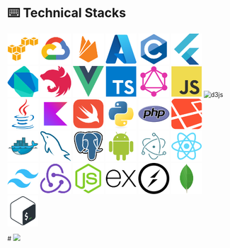 # ⌨️ Technical Stacks
<p align="left">
<img src="https://raw.githubusercontent.com/devicons/devicon/master/icons/amazonwebservices/amazonwebservices-original.svg" alt="aws" width="70" height="70"/>
<img src="https://raw.githubusercontent.com/devicons/devicon/master/icons/googlecloud/googlecloud-original.svg" alt="google cloud" width="70" height="70"/>
<img src="https://raw.githubusercontent.com/devicons/devicon/master/icons/firebase/firebase-plain.svg" alt="firebase" width="70" height="70"/>
<img src="https://raw.githubusercontent.com/devicons/devicon/master/icons/azure/azure-original.svg" alt="azure" width="70" height="70"/>
<img src="https://raw.githubusercontent.com/devicons/devicon/master/icons/c/c-original.svg" alt="c" width="70" height="70"/>
<img src="https://raw.githubusercontent.com/devicons/devicon/master/icons/flutter/flutter-original.svg" alt="flutter" width="70" height="70"/>
<img src="https://raw.githubusercontent.com/devicons/devicon/master/icons/dart/dart-original.svg" alt="dart" width="70" height="70"/>
<img src="https://raw.githubusercontent.com/devicons/devicon/master/icons/nestjs/nestjs-plain.svg" alt="nestjs" width="70" height="70"/>
<img src="https://raw.githubusercontent.com/vuejs/art/master/logo.svg" alt="typescript" width="70" height="70"/>
<img src="https://raw.githubusercontent.com/devicons/devicon/master/icons/typescript/typescript-original.svg" alt="typescript" width="70" height="70"/>
<img src="https://raw.githubusercontent.com/devicons/devicon/master/icons/graphql/graphql-plain.svg" alt="graphql" width="70" height="70"/>
<img src="https://raw.githubusercontent.com/devicons/devicon/master/icons/javascript/javascript-original.svg" alt="javascript" width="70" height="70"/>
<img src="https://upload.wikimedia.org/wikipedia/commons/2/2d/Tensorflow_logo.svg" alt="d3js" width="70" height="70"/>
<img src="https://raw.githubusercontent.com/devicons/devicon/master/icons/java/java-original.svg" alt="java" width="70" height="70"/>
<img src="https://raw.githubusercontent.com/devicons/devicon/master/icons/kotlin/kotlin-original.svg" alt="kotlin" width="70" height="70"/>
<img src="https://raw.githubusercontent.com/devicons/devicon/master/icons/swift/swift-original.svg" alt="swift" width="70" height="70"/>
<img src="https://raw.githubusercontent.com/devicons/devicon/master/icons/python/python-original.svg" alt="python" width="70" height="70"/>
<img src="https://raw.githubusercontent.com/devicons/devicon/master/icons/php/php-original.svg" alt="php" width="70" height="70"/>
<img src="https://raw.githubusercontent.com/devicons/devicon/master/icons/laravel/laravel-plain.svg" alt="laravel" width="70" height="70"/>
<img src="https://raw.githubusercontent.com/devicons/devicon/master/icons/docker/docker-original.svg" alt="docker" width="70" height="70"/>
<img src="https://raw.githubusercontent.com/devicons/devicon/master/icons/mysql/mysql-original.svg" alt="mysql" width="70" height="70"/>
<img src="https://raw.githubusercontent.com/devicons/devicon/master/icons/postgresql/postgresql-original.svg" alt="postgresql" width="70" height="70"/>
<img src="https://raw.githubusercontent.com/devicons/devicon/master/icons/android/android-plain.svg" alt="android" width="70" height="70"/>
<img src="https://raw.githubusercontent.com/devicons/devicon/master/icons/electron/electron-original.svg" alt="electron" width="70" height="70"/>
<img src="https://raw.githubusercontent.com/devicons/devicon/master/icons/react/react-original.svg" alt="react" width="70" height="70"/>
<img src="https://raw.githubusercontent.com/devicons/devicon/master/icons/tailwindcss/tailwindcss-plain.svg" alt="tailwindcss" width="70" height="70"/>
<img src="https://raw.githubusercontent.com/devicons/devicon/master/icons/redux/redux-original.svg" alt="redux" width="70" height="70"/>
<img src="https://raw.githubusercontent.com/devicons/devicon/master/icons/nodejs/nodejs-original.svg" alt="nodejs" width="70" height="70"/>
<img src="https://raw.githubusercontent.com/devicons/devicon/master/icons/express/express-original.svg" alt="express" width="70" height="70"/>
<img src="https://raw.githubusercontent.com/devicons/devicon/master/icons/socketio/socketio-original.svg" alt="socketio" width="70" height="70"/>
<img src="https://raw.githubusercontent.com/devicons/devicon/master/icons/mongodb/mongodb-original.svg" alt="mongodb" width="70" height="70"/>
<img src="https://raw.githubusercontent.com/devicons/devicon/master/icons/bash/bash-original.svg" alt="bash" width="70" height="70"/>
</p>
#
<img 
 src="https://metrics.lecoq.io/2n-1?template=classic&repositories.forks=true&stackoverflow=1&repositories=1&lines=1&isocalendar=1&languages=1&achievements=1&people=1&repositories=100&repositories.batch=100&repositories.forks=true&repositories.affiliations=owner&isocalendar.duration=half-year&languages.limit=8&languages.sections=most-used&languages.colors=github&languages.threshold=0%25&languages.indepth=false&languages.categories=markup%2C%20programming&languages.recent.categories=markup%2C%20programming&languages.recent.load=300&languages.recent.days=14&people.limit=24&people.size=28&people.types=followers%2C%20following&people.identicons=false&people.shuffle=false&achievements.threshold=C&achievements.secrets=true&achievements.display=detailed&achievements.limit=0&stackoverflow.user=9367299&stackoverflow.sections=answers-top&stackoverflow.limit=8&stackoverflow.lines=4&stackoverflow.lines.snippet=5&config.timezone=Europe%2FTallinn&config.display=large"/>
